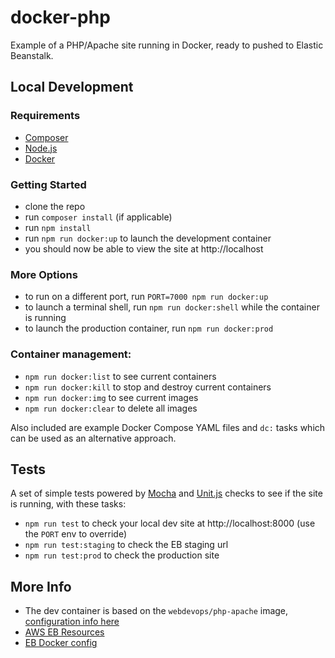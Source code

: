# docker-php
Example of a PHP/Apache site running in Docker, ready to pushed to Elastic Beanstalk.

## Local Development

### Requirements

- [Composer](https://getcomposer.org/download/)
- [Node.js](https://nodejs.org/en/download/)
- [Docker](https://www.docker.com/products/docker-desktop)

### Getting Started

- clone the repo
- run `composer install` (if applicable)
- run `npm install`
- run `npm run docker:up` to launch the development container
- you should now be able to view the site at http://localhost

### More Options

- to run on a different port, run `PORT=7000 npm run docker:up`
- to launch a terminal shell, run `npm run docker:shell` while the container is running
- to launch the production container, run `npm run docker:prod`

### Container management:

- `npm run docker:list` to see current containers
- `npm run docker:kill` to stop and destroy current containers
- `npm run docker:img` to see current images
- `npm run docker:clear` to delete all images

Also included are example Docker Compose YAML files and `dc:` tasks which can be used as an alternative approach.

## Tests

A set of simple tests powered by [Mocha](https://mochajs.org/) and [Unit.js](https://unitjs.com) checks to see if the site is running, with these tasks:

- `npm run test` to check your local dev site at http://localhost:8000 (use the `PORT` env to override)
- `npm run test:staging` to check the EB staging url
- `npm run test:prod` to check the production site

## More Info

- The dev container is based on the `webdevops/php-apache` image, [configuration info here](https://dockerfile.readthedocs.io/en/latest/content/DockerImages/dockerfiles/php-apache.html#environment-variables)
- [AWS EB Resources](https://docs.aws.amazon.com/elasticbeanstalk/latest/dg/RelatedResources.html?icmpid=docs_elasticbeanstalk_console)
- [EB Docker config](https://docs.aws.amazon.com/elasticbeanstalk/latest/dg/single-container-docker-configuration.html)
